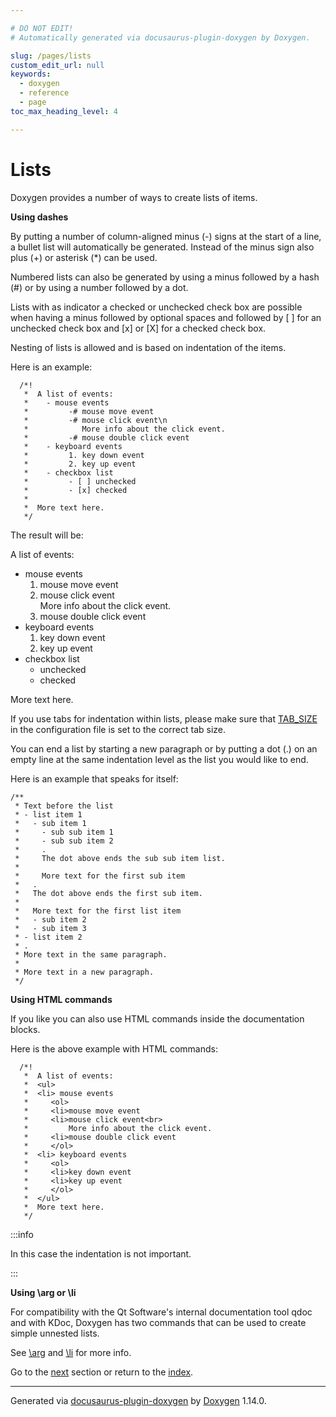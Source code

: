```yaml
---

# DO NOT EDIT!
# Automatically generated via docusaurus-plugin-doxygen by Doxygen.

slug: /pages/lists
custom_edit_url: null
keywords:
  - doxygen
  - reference
  - page
toc_max_heading_level: 4

---
```


<div class="doxyPage">

# Lists




<p>Doxygen provides a number of ways to create lists of items.</p>


<p><b>Using dashes</b></p>


<p>By putting a number of column-aligned minus (<span class="doxyComputerOutput">-</span>) signs at the start of a line, a bullet list will automatically be generated. Instead of the minus sign also plus (<span class="doxyComputerOutput">+</span>) or asterisk (<span class="doxyComputerOutput">*</span>) can be used.</p>


<p>Numbered lists can also be generated by using a minus followed by a hash (<span class="doxyComputerOutput">#</span>) or by using a number followed by a dot.</p>


<p>Lists with as indicator a checked or unchecked check box are possible when having a minus followed by optional spaces and followed by <span class="doxyComputerOutput">[ ]</span> for an unchecked check box and <span class="doxyComputerOutput">[x]</span> or <span class="doxyComputerOutput">[X]</span> for a checked check box.</p>


<p>Nesting of lists is allowed and is based on indentation of the items.</p>


<p>Here is an example:</p>



<pre><code>  /*! 
   *  A list of events:
   *    - mouse events
   *         -# mouse move event
   *         -# mouse click event\n
   *            More info about the click event.
   *         -# mouse double click event
   *    - keyboard events
   *         1. key down event
   *         2. key up event
   *    - checkbox list
   *         - [ ] unchecked
   *         - [x] checked
   *
   *  More text here.
   */
</code></pre>


<p>The result will be:</p>


<p>A list of events:</p>


<ul class="doxyList ">
<li>mouse events

<ol class="doxyList" type="1">
<li>mouse move event</li>
<li>mouse click event
<br/>
 More info about the click event.</li>
<li>mouse double click event</li>
</ol></li>
<li>keyboard events

<ol class="doxyList" type="1">
<li>key down event</li>
<li>key up event</li>
</ol></li>
<li>checkbox list

<ul class="doxyList  check">
<li class="unchecked">unchecked</li>
</ul>

<ul class="doxyList  check">
<li class="checked">checked</li>
</ul></li>
</ul>

<p>More text here.</p>


<p>If you use tabs for indentation within lists, please make sure that <a href="/web-doxygen/docs/pages/config/#cfg_tab_size">TAB_SIZE</a> in the configuration file is set to the correct tab size.</p>


<p>You can end a list by starting a new paragraph or by putting a dot (<span class="doxyComputerOutput">.</span>) on an empty line at the same indentation level as the list you would like to end.</p>


<p>Here is an example that speaks for itself:</p>



<pre><code>/**
 * Text before the list
 * - list item 1
 *   - sub item 1
 *     - sub sub item 1
 *     - sub sub item 2
 *     . 
 *     The dot above ends the sub sub item list.
 *
 *     More text for the first sub item
 *   .
 *   The dot above ends the first sub item.
 *
 *   More text for the first list item
 *   - sub item 2
 *   - sub item 3
 * - list item 2
 * .
 * More text in the same paragraph.
 *
 * More text in a new paragraph.
 */
</code></pre>


<p><b>Using HTML commands</b></p>


<p>If you like you can also use HTML commands inside the documentation blocks.</p>


<p>Here is the above example with HTML commands:</p>



<pre><code>  /*! 
   *  A list of events:
   *  &lt;ul&gt;
   *  &lt;li&gt; mouse events
   *     &lt;ol&gt;
   *     &lt;li&gt;mouse move event
   *     &lt;li&gt;mouse click event&lt;br&gt;
   *         More info about the click event.
   *     &lt;li&gt;mouse double click event
   *     &lt;/ol&gt;
   *  &lt;li&gt; keyboard events
   *     &lt;ol&gt;     
   *     &lt;li&gt;key down event
   *     &lt;li&gt;key up event
   *     &lt;/ol&gt;
   *  &lt;/ul&gt;
   *  More text here.
   */
</code></pre>



:::info
<p>In this case the indentation is not important.</p>
:::


<p><b>Using \arg or \li</b></p>


<p>For compatibility with the Qt Software's internal documentation tool qdoc and with KDoc, Doxygen has two commands that can be used to create simple unnested lists.</p>


<p>See <a href="/web-doxygen/docs/pages/commands/#cmdarg">\arg</a> and <a href="/web-doxygen/docs/pages/commands/#cmdli">\li</a> for more info.</p>

 
Go to the <a href="/docs/pages/grouping/">next</a> section or return to the
 <a href="/docs/">index</a>.


<hr/>

<p class="doxyGeneratedBy">Generated via <a href="https://github.com/xpack/docusaurus-plugin-doxygen">docusaurus-plugin-doxygen</a> by <a href="https://www.doxygen.nl">Doxygen</a> 1.14.0.</p>

</div>
